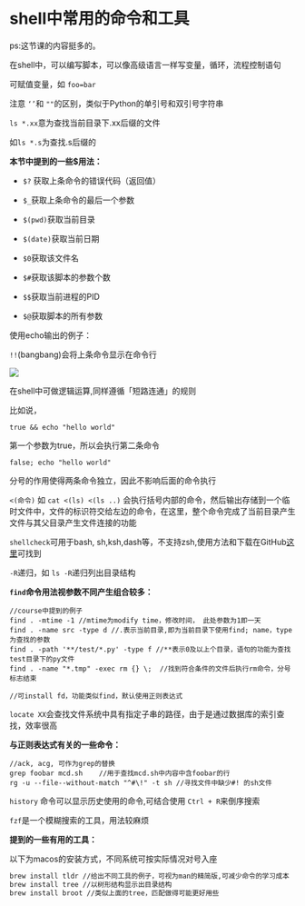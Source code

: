 # shell中常用的命令和工具

ps:这节课的内容挺多的。



在shell中，可以编写脚本，可以像高级语言一样写变量，循环，流程控制语句

可赋值变量，如 `foo=bar`

注意 `‘’`和 `""`的区别，类似于Python的单引号和双引号字符串

`ls *.xx`意为查找当前目录下.xx后缀的文件

如`ls *.s`为查找.s后缀的 

**本节中提到的一些$用法：**

- `$?` 获取上条命令的错误代码（返回值）

- `$_`获取上条命令的最后一个参数
- `$(pwd)`获取当前目录
- `$(date)`获取当前日期
- `$0`获取该文件名
- `$#`获取该脚本的参数个数
- `$$`获取当前进程的PID
- `$@`获取脚本的所有参数

使用echo输出的例子：



`!!`(bangbang)会将上条命令显示在命令行

![](https://github.com/coderhare/missing-semester-2020exersices/blob/main/images/屏幕快照%202021-02-18%20下午11.19.53.png)

在shell中可做逻辑运算,同样遵循「短路连通」的规则

比如说，

```shell
true && echo "hello world"
```

 第一个参数为true，所以会执行第二条命令

```shell
false; echo "hello world"
```

 分号的作用使得两条命令独立，因此不影响后面的命令执行

`<(命令)`  如 `cat <(ls) <(ls ..)` 会执行括号内部的命令，然后输出存储到一个临时文件中，文件的标识符交给左边的命令，在这里，整个命令完成了当前目录产生文件与其父目录产生文件连接的功能



`shellcheck`可用于bash, sh,ksh,dash等，不支持zsh,使用方法和下载在GitHub[这里](https://github.com/koalaman/shellcheck)可找到



`-R`递归，如 `ls -R`递归列出目录结构



**`find`命令用法视参数不同产生组合较多：**

```shell
//course中提到的例子
find . -mtime -1 //mtime为modify time，修改时间， 此处参数为1即一天
find . -name src -type d //.表示当前目录,即为当前目录下使用find; name，type为查找的参数
find . -path '**/test/*.py' -type f //**表示0及以上个目录，语句的功能为查找test目录下的py文件
find . -name "*.tmp" -exec rm {} \;  //找到符合条件的文件后执行rm命令，分号标志结束

//可install fd，功能类似find，默认使用正则表达式
```

`locate XX`会查找文件系统中具有指定子串的路径，由于是通过数据库的索引查找，效率很高

**与正则表达式有关的一些命令：**

```shell
//ack, acg, 可作为grep的替换
grep foobar mcd.sh    //用于查找mcd.sh中内容中含foobar的行
rg -u --file--without-match "^#\!" -t sh //寻找文件中缺少#! 的sh文件
```

`history` 命令可以显示历史使用的命令,可结合使用 `Ctrl + R`来倒序搜索

`fzf`是一个模糊搜索的工具，用法较麻烦

**提到的一些有用的工具：**

以下为macos的安装方式，不同系统可按实际情况对号入座

```bash
brew install tldr //给出不同工具的例子，可视为man的精简版,可减少命令的学习成本
brew install tree //以树形结构显示出目录结构
brew install broot //类似上面的tree，匹配做得可能更好用些
```

